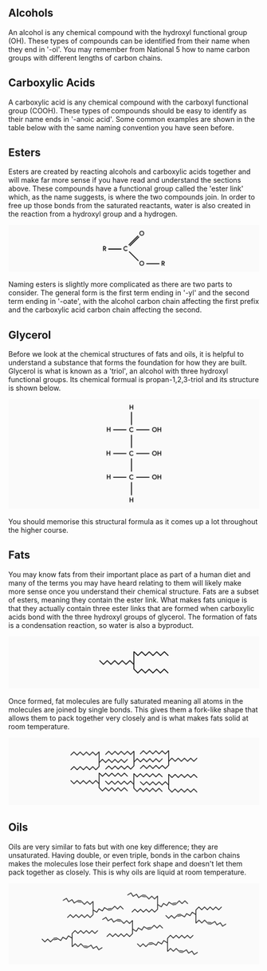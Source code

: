 ## Alcohols
An alcohol is any chemical compound with the hydroxyl functional group (OH). These types of compounds can be identified from their name when they end in '-ol'. You may remember from National 5 how to name carbon groups with different lengths of carbon chains.

<!--Insert table of alcohols (as image)-->

## Carboxylic Acids
A carboxylic acid is any chemical compound with the carboxyl functional group (COOH). These types of compounds should be easy to identify as their name ends in '-anoic acid'. Some common examples are shown in the table below with the same naming convention you have seen before.

<!--Insert table of Carboxylic Acids (as image)-->

## Esters
Esters are created by reacting alcohols and carboxylic acids together and will make far more sense if you have read and understand the sections above. These compounds have a functional group called the 'ester link' which, as the name suggests, is where the two compounds join. In order to free up those bonds from the saturated reactants, water is also created in the reaction from a hydroxyl group and a hydrogen.

![Ester link](ester_link.svg)

Naming esters is slightly more complicated as there are two parts to consider. The general form is the first term ending in '-yl' and the second term ending in '-oate', with the alcohol carbon chain affecting the first prefix and the carboxylic acid carbon chain affecting the second.

<!--Insert table of esters-->

## Glycerol
Before we look at the chemical structures of fats and oils, it is helpful to understand a substance that forms the foundation for how they are built. Glycerol is what is known as a 'triol', an alcohol with three hydroxyl functional groups. Its chemical formual is propan-1,2,3-triol and its structure is shown below.

![Structure of glycerol](glycerol.svg)

You should memorise this structural formula as it comes up a lot throughout the higher course.

## Fats
You may know fats from their important place as part of a human diet and many of the terms you may have heard relating to them will likely make more sense once you understand their chemical structure. Fats are a subset of esters, meaning they contain the ester link. What makes fats unique is that they actually contain three ester links that are formed when carboxylic acids bond with the three hydroxyl groups of glycerol. The formation of fats is a condensation reaction, so water is also a byproduct.

![Single fat](single_fat.svg)

Once formed, fat molecules are fully saturated meaning all atoms in the molecules are joined by single bonds. This gives them a fork-like shape that allows them to pack together very closely and is what makes fats solid at room temperature.

![Packed fats](packed_fats.svg)

## Oils
Oils are very similar to fats but with one key difference; they are unsaturated. Having double, or even triple, bonds in the carbon chains makes the molecules lose their perfect fork shape and doesn't let them pack together as closely. This is why oils are liquid at room temperature.

![Packed oils](packed_oils.svg)
